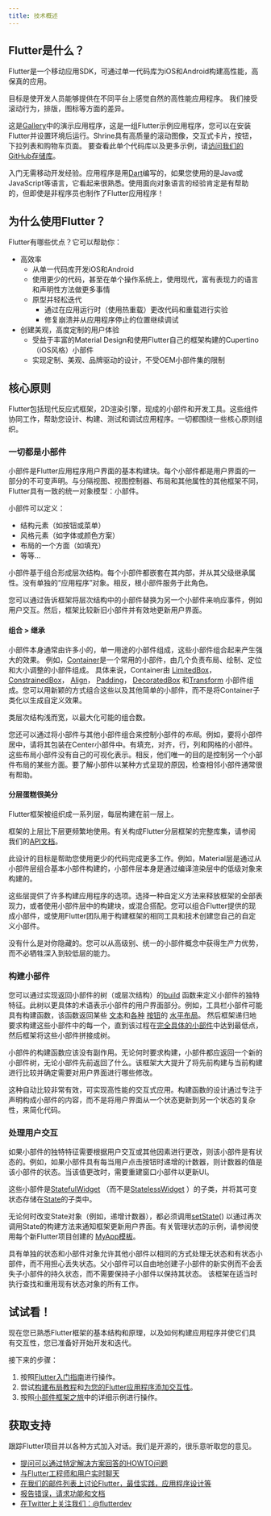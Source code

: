 ```yaml
---
title: 技术概述
---
```


## Flutter是什么？

Flutter是一个移动应用SDK，可通过单一代码库为iOS和Android构建高性能，高保真的应用。

目标是使开发人员能够提供在不同平台上感觉自然的高性能应用程序。 我们接受滚动行为，排版，图标等方面的差异。

<object type="image/svg+xml" data="/images/whatisflutter/hero-shrine.svg" style="width: 100%; height: 100%;"></object>

这是[Gallery]({{site.github}}/flutter/flutter/tree/master/examples/flutter_gallery/lib/demo)中的演示应用程序，这是一组Flutter示例应用程序，您可以在安装Flutter并设置环境后运行。Shrine具有高质量的滚动图像，交互式卡片，按钮，下拉列表和购物车页面。 要查看此单个代码库以及更多示例，请[访问我们的GitHub存储库]({{site.github}}/flutter/flutter/tree/master/examples)。

入门无需移动开发经验。应用程序是用[Dart]({{site.dart-site}})编写的，如果您使用的是Java或JavaScript等语言，它看起来很熟悉。使用面向对象语言的经验肯定是有帮助的，但即使是非程序员也制作了Flutter应用程序！

## 为什么使用Flutter？

Flutter有哪些优点？它可以帮助你：

*   高效率
    *   从单一代码库开发iOS和Android
    *   使用更少的代码，甚至在单个操作系统上，使用现代，富有表现力的语言和声明性方法做更多事情
    *   原型并轻松迭代
        *   通过在应用运行时（使用热重载）更改代码和重载进行实验
        *   修复崩溃并从应用程序停止的位置继续调试
*   创建美观，高度定制的用户体验
    *   受益于丰富的Material Design和使用Flutter自己的框架构建的Cupertino（iOS风格）小部件
    *   实现定制、美观、品牌驱动的设计，不受OEM小部件集的限制

## 核心原则

Flutter包括现代反应式框架，2D渲染引擎，现成的小部件和开发工具。这些组件协同工作，帮助您设计、构建、测试和调试应用程序。一切都围绕一些核心原则组织。

### 一切都是小部件

小部件是Flutter应用程序用户界面的基本构建块。每个小部件都是用户界面的一部分的不可变声明。与分隔视图、视图控制器、布局和其他属性的其他框架不同，Flutter具有一致的统一对象模型：小部件。

小部件可以定义：

*   结构元素（如按钮或菜单）
*   风格元素（如字体或颜色方案）
*   布局的一个方面（如填充）
*   等等...

小部件基于组合形成层次结构。每个小部件都嵌套在其内部，并从其父级继承属性。没有单独的“应用程序”对象。相反，根小部件服务于此角色。

您可以通过告诉框架将层次结构中的小部件替换为另一个小部件来响应事件，例如用户交互。然后，框架比较新旧小部件并有效地更新用户界面。

#### 组合 > 继承

小部件本身通常由许多小的，单一用途的小部件组成，这些小部件组合起来产生强大的效果。
例如，[Container]({{site.github}}/flutter/flutter/blob/master/packages/flutter/lib/src/widgets/container.dart)是一个常用的小部件，由几个负责布局、绘制、定位和大小调整的小部件组成。 具体来说，Container由
[LimitedBox]({{site.api}}/flutter/widgets/LimitedBox-class.html)，
[ConstrainedBox]({{site.api}}/flutter/widgets/ConstrainedBox-class.html)，
[Align]({{site.api}}/flutter/widgets/Align-class.html)，
[Padding]({{site.api}}/flutter/widgets/Padding-class.html)，
[DecoratedBox]({{site.api}}/flutter/widgets/DecoratedBox-class.html)
和[Transform]({{site.api}}/flutter/widgets/Transform-class.html)
小部件组成。您可以用新颖的方式组合这些以及其他简单的小部件，而不是将Container子类化以生成自定义效果。

类层次结构浅而宽，以最大化可能的组合数。

<object type="image/svg+xml" data="/images/whatisflutter/diagram-widgetclass.svg" style="width: 100%; height: 100%;"></object>

您还可以通过将小部件与其他小部件组合来控制小部件的*布局*。例如，要将小部件居中，请将其包装在Center小部件中。有填充，对齐，行，列和网格的小部件。这些布局小部件没有自己的可视化表示。相反，他们唯一的目的是控制另一个小部件布局的某些方面。要了解小部件以某种方式呈现的原因，检查相邻小部件通常很有帮助。

#### 分层蛋糕很美分

Flutter框架被组织成一系列层，每层构建在前一层上。

<object type="image/svg+xml" data="/images/whatisflutter/diagram-layercake.svg" style="width: 85%; height: 85%"></object>

框架的上层比下层更频繁地使用。有关构成Flutter分层框架的完整库集，请参阅我们的[API文档]({{site.api}})。

此设计的目标是帮助您使用更少的代码完成更多工作。例如，Material层是通过从小部件层组合基本小部件构建的，小部件层本身是通过编译渲染层中的低级对象来构建的。

这些层提供了许多构建应用程序的选项。选择一种自定义方法来释放框架的全部表现力，或者使用小部件层中的构建块，或混合搭配。您可以组合Flutter提供的现成小部件，或使用Flutter团队用于构建框架的相同工具和技术创建您自己的自定义小部件。

没有什么是对你隐藏的。您可以从高级别、统一的小部件概念中获得生产力优势，而不必牺牲深入到较低层的能力。

### 构建小部件

您可以通过实现返回小部件的树（或层次结构）的[build]({{site.api}}/flutter/widgets/StatelessWidget/build.html)
函数来定义小部件的独特特征。此树以更具体的术语表示小部件的用户界面部分。例如，工具栏小部件可能具有构建函数，该函数返回某些
[文本]({{site.api}}/flutter/widgets/Text-class.html)和[各种]({{site.api}}/flutter/material/IconButton-class.html)
[按钮]({{site.api}}/flutter/material/PopupMenuButton-class.html)的
[水平布局]({{site.api}}/flutter/widgets/Row-class.html)。
然后框架递归地要求构建这些小部件中的每一个，直到该过程在[完全具体的小部件]({{site.api}}/flutter/widgets/RenderObjectWidget-class.html)中达到最低点，然后框架将这些小部件拼接成树。

小部件的构建函数应该没有副作用。无论何时要求构建，小部件都应返回一个新的小部件树，无论小部件先前返回了什么。该框架大大提升了将先前构建与当前构建进行比较并确定需要对用户界面进行哪些修改。

这种自动比较非常有效，可实现高性能的交互式应用。构建函数的设计通过专注于声明构成小部件的内容，而不是将用户界面从一个状态更新到另一个状态的复杂性，来简化代码。

### 处理用户交互

如果小部件的独特特征需要根据用户交互或其他因素进行更改，则该小部件是有状态的。例如，如果小部件具有每当用户点击按钮时递增的计数器，则计数器的值是该小部件的状态。当该值更改时，需要重建窗口小部件以更新UI。

这些小部件是[StatefulWidget]({{site.api}}/flutter/widgets/StatefulWidget-class.html)
（而不是[StatelessWidget]({{site.api}}/flutter/widgets/StatelessWidget-class.html)
）的子类，并将其可变状态存储在[State]({{site.api}}/flutter/widgets/State-class.html)的子类中。

<object type="image/svg+xml" data="/images/whatisflutter/diagram-state.svg" style="width: 85%; height: 85%"></object>

无论何时改变State对象（例如，递增计数器），都必须调用[setState]({{site.api}}/flutter/widgets/State/setState.html)()
以通过再次调用State的构建方法来通知框架更新用户界面。有关管理状态的示例，请参阅使用每个新Flutter项目创建的
[MyApp模板]({{site.github}}/flutter/flutter/blob/master/packages/flutter_tools/templates/app/lib/main.dart.tmpl)。

具有单独的状态和小部件对象允许其他小部件以相同的方式处理无状态和有状态小部件，而不用担心丢失状态。父小部件可以自由地创建子小部件的新实例而不会丢失子小部件的持久状态，而不需要保持子小部件以保持其状态。 该框架在适当时执行查找和重用现有状态对象的所有工作。

## 试试看！

现在您已熟悉Flutter框架的基本结构和原理，以及如何构建应用程序并使它们具有交互性，您已准备好开始开发和迭代。

接下来的步骤：

1.  按照[Flutter入门指南](/docs/get-started)进行操作。
1.  尝试[构建布局教程](/docs/development/ui/layout/tutorial)和[为您的Flutter应用程序添加交互性](/docs/development/ui/interactive)。
1.  按照[小部件框架之旅](/docs/development/ui/widgets-intro)中的详细示例进行操作。

## 获取支持

跟踪Flutter项目并以各种方式加入对话。我们是开源的，很乐意听取您的意见。

- [提问可以通过特定解决方案回答的HOWTO问题][so]
- [与Flutter工程师和用户实时聊天][gitter]
- [在我们的邮件列表上讨论Flutter，最佳实践，应用程序设计等][mailinglist]
- [报告错误，请求功能和文档][issues]
- [在Twitter上关注我们：@flutterdev](https://twitter.com/flutterdev/)


[issues]: {{site.github}}/flutter/flutter/issues
[apidocs]: {{site.api}}
[so]: {{site.so}}/tags/flutter
[mailinglist]: {{site.groups}}/d/forum/flutter-dev
[gitter]: https://gitter.im/flutter/flutter
